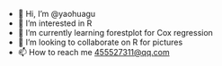 - 👋 Hi, I’m @yaohuagu
- 👀 I’m interested in R
- 🌱 I’m currently learning forestplot for Cox regression
- 💞️ I’m looking to collaborate on R for pictures
- 📫 How to reach me 455527311@qq.com

<!---
yaohuagu/yaohuagu is a ✨ special ✨ repository because its `README.md` (this file) appears on your GitHub profile.
You can click the Preview link to take a look at your changes.
--->
